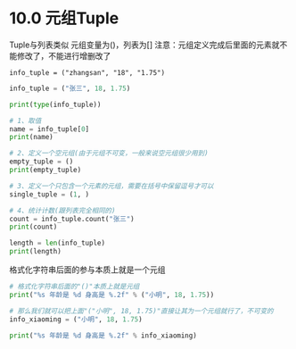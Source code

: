 # 10.0 元组Tuple

Tuple与列表类似
元组变量为()，列表为[]
注意：元组定义完成后里面的元素就不能修改了，不能进行增删改了

`info_tuple = ("zhangsan", "18", "1.75")`

```python
info_tuple = ("张三", 18, 1.75)

print(type(info_tuple))

# 1、取值
name = info_tuple[0]
print(name)

# 2、定义一个空元组(由于元组不可变，一般来说空元组很少用到)
empty_tuple = ()
print(empty_tuple)

# 3、定义一个只包含一个元素的元组，需要在括号中保留逗号才可以
single_tuple = (1, )

# 4、统计计数(跟列表完全相同的)
count = info_tuple.count("张三")
print(count)

length = len(info_tuple)
print(length)
```
格式化字符串后面的参与本质上就是一个元组
```python
# 格式化字符串后面的"()"本质上就是元组
print("%s 年龄是 %d 身高是 %.2f" % ("小明", 18, 1.75))

# 那么我们就可以把上面"("小明", 18, 1.75)"直接让其为一个元组就行了，不可变的
info_xiaoming = ("小明", 18, 1.75)

print("%s 年龄是 %d 身高是 %.2f" % info_xiaoming)
```

